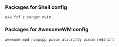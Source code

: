 ### Packages for Shell config

```
exa fzf z ranger nvim
```

### Packages for AwesomeWM config

```
awesome mpd ncmpcpp picom alacritty picom redshift 
```
